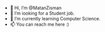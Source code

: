 - 👋 Hi, I’m @MatanZisman
- 👀 I’m iooking for a Student job.
- 🌱 I’m currently learning Computer Science.
- 📫 You can reach me here :)
